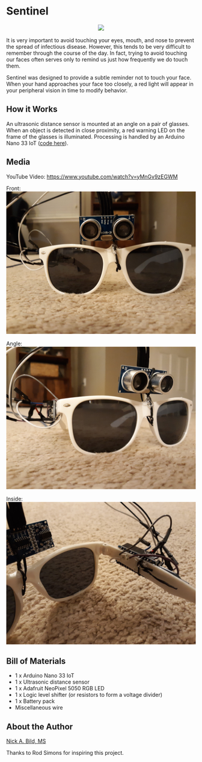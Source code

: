 # Sentinel

<p align="center">
<img src="https://raw.githubusercontent.com/nickbild/sentinel/master/media/teaser.gif">
</p>

It is very important to avoid touching your eyes, mouth, and nose to prevent the spread of infectious disease.  However, this tends to be very difficult to remember through the course of the day.  In fact, trying to avoid touching our faces often serves only to remind us just how frequently we do touch them.

Sentinel was designed to provide a subtle reminder not to touch your face.  When your hand approaches your face too closely, a red light will appear in your peripheral vision in time to modify behavior.

## How it Works

An ultrasonic distance sensor is mounted at an angle on a pair of glasses.  When an object is detected in close proximity, a red warning LED on the frame of the glasses is illuminated.  Processing is handled by an Arduino Nano 33 IoT ([code here](https://github.com/nickbild/sentinel/blob/master/sentinel/sentinel.ino)).

## Media

YouTube Video:
https://www.youtube.com/watch?v=yMnGv9zEGWM

Front:
![front](https://raw.githubusercontent.com/nickbild/sentinel/master/media/20200306_204227_sm.jpg)

Angle:
![angle](https://raw.githubusercontent.com/nickbild/sentinel/master/media/20200306_204300_sm.jpg)

Inside:
![inside](https://raw.githubusercontent.com/nickbild/sentinel/master/media/20200306_204326_sm.jpg)

## Bill of Materials

- 1 x Arduino Nano 33 IoT
- 1 x Ultrasonic distance sensor
- 1 x Adafruit NeoPixel 5050 RGB LED
- 1 x Logic level shifter (or resistors to form a voltage divider)
- 1 x Battery pack
- Miscellaneous wire

## About the Author

[Nick A. Bild, MS](https://nickbild79.firebaseapp.com/#!/)

Thanks to Rod Simons for inspiring this project.
